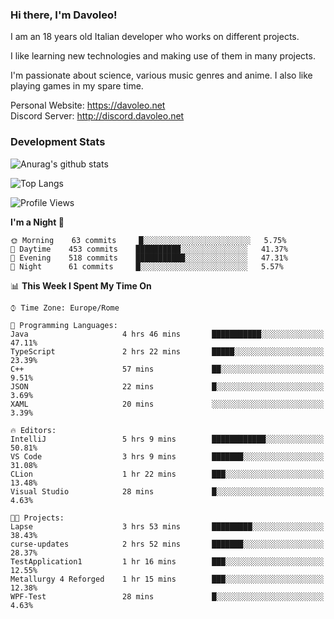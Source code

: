 ### Hi there, I'm Davoleo!

I am an 18 years old Italian developer who works on different projects.

I like learning new technologies and making use of them in many projects.

I'm passionate about science, various music genres and anime.
I also like playing games in my spare time.

Personal Website: https://davoleo.net <br>
Discord Server: http://discord.davoleo.net

### Development Stats

![Anurag's github stats](https://github-readme-stats.vercel.app/api?username=Davoleo&count_private=true&show_icons=true&theme=tokyonight)

![Top Langs](https://github-readme-stats.vercel.app/api/top-langs/?username=Davoleo&theme=tokyonight&layout=compact)

<!--START_SECTION:waka-->
![Profile Views](http://img.shields.io/badge/Profile%20Views-44-blue)

**I'm a Night 🦉** 

```text
🌞 Morning    63 commits     █░░░░░░░░░░░░░░░░░░░░░░░░   5.75% 
🌆 Daytime    453 commits    ██████████░░░░░░░░░░░░░░░   41.37% 
🌃 Evening    518 commits    ███████████░░░░░░░░░░░░░░   47.31% 
🌙 Night      61 commits     █░░░░░░░░░░░░░░░░░░░░░░░░   5.57%

```


📊 **This Week I Spent My Time On** 

```text
⌚︎ Time Zone: Europe/Rome

💬 Programming Languages: 
Java                     4 hrs 46 mins       ███████████░░░░░░░░░░░░░░   47.11% 
TypeScript               2 hrs 22 mins       █████░░░░░░░░░░░░░░░░░░░░   23.39% 
C++                      57 mins             ██░░░░░░░░░░░░░░░░░░░░░░░   9.51% 
JSON                     22 mins             █░░░░░░░░░░░░░░░░░░░░░░░░   3.69% 
XAML                     20 mins             ░░░░░░░░░░░░░░░░░░░░░░░░░   3.39%

🔥 Editors: 
IntelliJ                 5 hrs 9 mins        ████████████░░░░░░░░░░░░░   50.81% 
VS Code                  3 hrs 9 mins        ███████░░░░░░░░░░░░░░░░░░   31.08% 
CLion                    1 hr 22 mins        ███░░░░░░░░░░░░░░░░░░░░░░   13.48% 
Visual Studio            28 mins             █░░░░░░░░░░░░░░░░░░░░░░░░   4.63%

🐱‍💻 Projects: 
Lapse                    3 hrs 53 mins       █████████░░░░░░░░░░░░░░░░   38.43% 
curse-updates            2 hrs 52 mins       ███████░░░░░░░░░░░░░░░░░░   28.37% 
TestApplication1         1 hr 16 mins        ███░░░░░░░░░░░░░░░░░░░░░░   12.55% 
Metallurgy 4 Reforged    1 hr 15 mins        ███░░░░░░░░░░░░░░░░░░░░░░   12.38% 
WPF-Test                 28 mins             █░░░░░░░░░░░░░░░░░░░░░░░░   4.63%

```


<!--END_SECTION:waka-->

<!--
**Davoleo/Davoleo** is a ✨ _special_ ✨ repository because its `README.md` (this file) appears on your GitHub profile.

https://gist.github.com/Davoleo/43516c64c8169e24dc2571c34713863b

Here are some ideas to get you started:

- 🔭 I’m currently working on ...
- 🌱 I’m currently learning ...
- 👯 I’m looking to collaborate on ...
- 🤔 I’m looking for help with ...
- 💬 Ask me about ...
- 📫 How to reach me: ...
- 😄 Pronouns: ...
- ⚡ Fun fact: ...
-->
